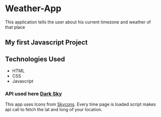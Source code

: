 # Weather-App
This application tells the user about his current timezone and weather of that place
## My first Javascript Project
## Technologies Used
* HTML
* CSS
* Javascript

### API used here [Dark Sky](https://darksky.net/dev)
This app uses Icons from [Skycons](https://darkskyapp.github.io/skycons/).
Every time page is loaded script makes api call to fetch the lat and long of your location.
